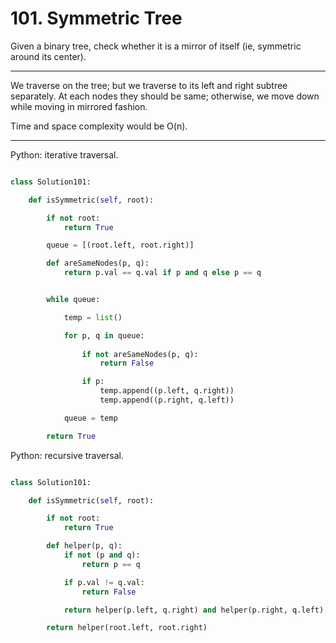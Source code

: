 # 101. Symmetric Tree

Given a binary tree, check whether it is a mirror of itself (ie, symmetric
around its center).

---

We traverse on the tree; but we traverse to its left and right subtree
separately. At each nodes they should be same; otherwise, we move down while
moving in mirrored fashion.

Time and space complexity would be O(n).

---

Python: iterative traversal.

```python

class Solution101:

    def isSymmetric(self, root):

        if not root:
            return True

        queue = [(root.left, root.right)]

        def areSameNodes(p, q):
            return p.val == q.val if p and q else p == q


        while queue:

            temp = list()

            for p, q in queue:
                
                if not areSameNodes(p, q):
                    return False

                if p:
                    temp.append((p.left, q.right))
                    temp.append((p.right, q.left))

            queue = temp

        return True
```

Python: recursive traversal.

```python

class Solution101:

    def isSymmetric(self, root):

        if not root:
            return True

        def helper(p, q):
            if not (p and q):
                return p == q

            if p.val != q.val:
                return False

            return helper(p.left, q.right) and helper(p.right, q.left)

        return helper(root.left, root.right)
```
